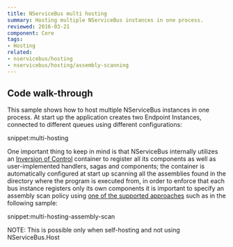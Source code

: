 ```yaml
---
title: NServiceBus multi hosting
summary: Hosting multiple NServiceBus instances in one process.
reviewed: 2016-03-21
component: Core
tags:
- Hosting
related:
- nservicebus/hosting
- nservicebus/hosting/assembly-scanning
---
```


## Code walk-through

This sample shows how to host multiple NServiceBus instances in one process. At start up the application creates two Endpoint Instances, connected to different queues using different configurations:

snippet:multi-hosting

One important thing to keep in mind is that NServiceBus internally utilizes an [Inversion of Control](/nservicebus/containers/) container to register all its components as well as user-implemented handlers, sagas and components; the container is automatically configured at start up scanning all the assemblies found in the directory where the program is executed from, in order to enforce that each bus instance registers only its own components it is important to specify an assembly scan policy using [one of the supported approaches](/nservicebus/hosting/assembly-scanning.md) such as in the following sample:

snippet:multi-hosting-assembly-scan

NOTE: This is possible only when self-hosting and not using NServiceBus.Host